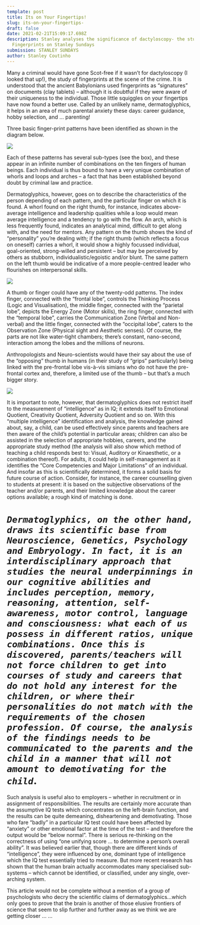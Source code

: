 ```yaml
---
template: post
title: Its on Your Fingertips!
slug: its-on-your-fingertips-
draft: false
date: 2021-02-21T15:09:17.698Z
description: Stanley analyses the significance of dactyloscopy- the study of
  Fingerprints on Stanley Sundays
submission: STANLEY SUNDAYS
author: Stanley Coutinho
---
```

Many a criminal would have gone Scot-free if it wasn’t for dactyloscopy (I looked that up!), the study of fingerprints at the scene of the crime. It is understood that the ancient Babylonians used fingerprints as “signatures” on documents (clay tablets) – although it is doubtful if they were aware of their uniqueness to the individual. Those little squiggles on your fingertips have now found a better use. Called by an unlikely name, dermatoglyphics, it helps in an area of much parental anxiety these days: career guidance, hobby selection, and … parenting!

Three basic finger-print patterns have been identified as shown in the diagram below.

![](/media/fingerprints.jpg)

Each of these patterns has several sub-types (see the box), and these appear in an infinite number of combinations on the ten fingers of human beings. Each individual is thus bound to have a very unique combination of whorls and loops and arches – a fact that has been established beyond doubt by criminal law and practice.

Dermatoglyphics, however, goes on to describe the characteristics of the person depending of each pattern, and the particular finger on which it is found. A whorl found on the right thumb, for instance, indicates above-average intelligence and leadership qualities while a loop would mean average intelligence and a tendency to go with the flow. An arch, which is less frequently found, indicates an analytical mind, difficult to get along with, and the need for mentors. Any pattern on the thumb shows the kind of “personality” you’re dealing with; if the right thumb (which reflects a focus on oneself) carries a whorl, it would show a highly focussed individual, goal-oriented, strong-willed and persistent – but may be perceived by others as stubborn, individualistic/egoistic and/or blunt. The same pattern on the left thumb would be indicative of a more people-centred leader who flourishes on interpersonal skills.

![](/media/fingerprints11.jpg)

A thumb or finger could have any of the twenty-odd patterns. The index finger, connected with the “frontal lobe”, controls the Thinking Process (Logic and Visualisation), the middle finger, connected with the “parietal lobe”, depicts the Energy Zone (Motor skills), the ring finger, connected with the “temporal lobe”, carries the Communication Zone (Verbal and Non-verbal) and the little finger, connected with the “occipital lobe”, caters to the Observation Zone (Physical sight and Aesthetic senses). Of course, the parts are not like water-tight chambers; there’s constant, nano-second, interaction among the lobes and the millions of neurons.

Anthropologists and Neuro-scientists would have their say about the use of the “opposing” thumb in humans (in their study of “grips” particularly) being linked with the pre-frontal lobe vis-à-vis simians who do not have the pre-frontal cortex and, therefore, a limited use of the thumb – but that’s a much bigger story. 

![](/media/picture5.jpg)

It is important to note, however, that dermatoglyphics does not restrict itself to the measurement of “intelligence” as in IQ; it extends itself to Emotional Quotient, Creativity Quotient, Adversity Quotient and so on. With this “multiple intelligence” identification and analysis, the knowledge gained about, say, a child, can be used effectively since parents and teachers are then aware of the child’s potential in particular areas; children can also be assisted in the selection of appropriate hobbies, careers, and the appropriate study method (the analysis will also show which method of teaching a child responds best to: Visual, Auditory or Kinaesthetic, or a combination thereof). For adults, it could help in self-management as it identifies the “Core Competencies and Major Limitations” of an individual. And insofar as this is scientifically determined, it forms a solid basis for future course of action. Consider, for instance, the career counselling given to students at present: it is based on the subjective observations of the teacher and/or parents, and their limited knowledge about the career options available; a rough kind of matching is done. 

# *`Dermatoglyphics, on the other hand, draws its scientific base from Neuroscience, Genetics, Psychology and Embryology. In fact, it is an interdisciplinary approach that studies the neural underpinnings in our cognitive abilities and includes perception, memory, reasoning, attention, self-awareness, motor control, language and consciousness: what each of us possess in different ratios, unique combinations. Once this is discovered, parents/teachers will not force children to get into courses of study and careers that do not hold any interest for the children, or where their personalities do not match with the requirements of the chosen profession. Of course, the analysis of the findings needs to be communicated to the parents and the child in a manner that will not amount to demotivating for the child`*.

Such analysis is useful also to employers – whether in recruitment or in assignment of responsibilities. The results are certainly more accurate than the assumptive IQ tests which concentrates on the left-brain function, and the results can be quite demeaning, disheartening and demotivating. Those who fare “badly” in a particular IQ test could have been affected by “anxiety” or other emotional factor at the time of the test – and therefore the output would be “below normal”. There is serious re-thinking on the correctness of using “one unifying score … to determine a person’s overall ability”. It was believed earlier that, though there are different kinds of “intelligence”, they were influenced by one, dominant type of intelligence which the IQ test essentially tried to measure. But more recent research has shown that the human brain actually accommodates many specialised sub-systems – which cannot be identified, or classified, under any single, over-arching system.

This article would not be complete without a mention of a group of psychologists who decry the scientific claims of dermatoglyphics…which only goes to prove that the brain is another of those elusive frontiers of science that seem to slip further and further away as we think we are getting closer … …